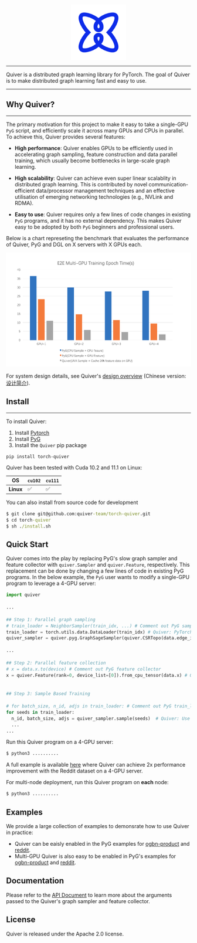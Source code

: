 [pypi-image]: https://badge.fury.io/py/torch-geometric.svg
[pypi-url]: https://pypi.org/project/torch-quiver/

<p align="center">
  <img height="150" src="docs/multi_medias/imgs/logo.png" />
</p>

--------------------------------------------------------------------------------

Quiver is a distributed graph learning library for PyTorch. The goal of Quiver is to make distributed graph learning fast and easy to use.

<!-- **Quiver** is a high-performance GNN training add-on which can fully utilize the hardware to achive the best GNN trainning performance. By integrating Quiver into your GNN training pipeline with **just serveral lines of code change**, you can enjoy **much better end-to-end performance** and **much better scalability with multi-gpus**, you can even achieve **super linear scalability** if your GPUs are connected with NVLink, Quiver will help you make full use of NVLink. -->

--------------------------------------------------------------------------------

## Why Quiver?

----
The primary motivation for this project to make it easy to take a single-GPU `PyG` script, and efficiently scale it across many GPUs and CPUs in parallel. To achieve this, Quiver provides several features:
<!-- 
If you are a GNN researcher or you are a `PyG`'s or `DGL`'s user and you are suffering from consuming too much time on graph sampling and feature collection when training your GNN models, then here are some reasons to try out Quiver for your GNN model trainning. -->

* **High performance**: Quiver enables GPUs to be efficiently used in accelerating graph sampling, feature construction and data parallel training, which usually become bottlenecks in large-scale graph learning.

* **High scalability**: Quiver can achieve even super linear scalablity in distributed graph learning. This is contributed by novel communication-efficient data/processor management techniques and an effective utilisation of emerging networking technologies (e.g., NVLink and RDMA).

<!-- * **Greate performance and scalibility**: Using CPU to do graph sample and feature collection not only leads to poor performance, but also leads to poor scalability because of CPU contention. Quiver, however, can achieve much better scalability and can even achieve `super linear scalibility` on machines equipped with NVLink. -->

* **Easy to use**: Quiver requires only a few lines of code changes in existing `PyG` programs, and it has no external dependency. This makes Quiver easy to be adopted by both `PyG` beginners and professional users.

<!-- * **Easy-to-use and unified API**:
Integrate Quiver into your training pipeline in `PyG` or `DGL` is just a matter of several lines of code change. We've also implemented IPC mechanism which makes it also a piece of cake to use Quiver to speedup your multi-gpu GNN model training (see the next section for a [quick tour](#quick-tour-for-new-users)).  -->

Below is a chart represeting the benchmark that evaluates the performance of Quiver, PyG and DGL on X servers with X GPUs each. 

![e2e_benchmark](docs/multi_medias/imgs/benchmark_e2e_performance.png)

For system design details, see Quiver's [design overview](docs/Introduction_en.md) (Chinese version: [设计简介](docs/Introduction_cn.md)).

## Install

----

To install Quiver:
  1. Install [Pytorch](https://pytorch.org/get-started/locally/)
  2. Install [PyG](https://github.com/pyg-team/pytorch_geometric)
  3. Install the `Quiver` pip package
```
pip install torch-quiver
```

Quiver has been tested with Cuda 10.2 and 11.1 on Linux:

|     OS        | `cu102` | `cu111` |
|-------------|---------|---------|
| **Linux**   | ✅      | ✅      |


You can also install from source code for development 

```cmd
$ git clone git@github.com:quiver-team/torch-quiver.git
$ cd torch-quiver
$ sh ./install.sh
```

## Quick Start

Quiver comes into the play by replacing PyG's slow graph sampler and feature collector with `quiver.Sampler` and `quiver.Feature`, respectively. This replacement can be done by changing a few lines of code in existing PyG programs. In the below example, the `PyG` user wants to modify a single-GPU program to leverage a 4-GPU server:

```python
import quiver

...

## Step 1: Parallel graph sampling
# train_loader = NeighborSampler(train_idx, ...) # Comment out PyG sampler
train_loader = torch.utils.data.DataLoader(train_idx) # Quiver: PyTorch Dataloader
quiver_sampler = quiver.pyg.GraphSageSampler(quiver.CSRTopo(data.edge_index), sizes=[25, 10]) # Quiver: Graph sampler

...

## Step 2: Parallel feature collection
# x = data.x.to(device) # Comment out PyG feature collector
x = quiver.Feature(rank=0, device_list=[0]).from_cpu_tensor(data.x) # Quiver: Feature collector

  
## Step 3: Sample Based Training

# for batch_size, n_id, adjs in train_loader: # Comment out PyG train_loader
for seeds in train_loader:
  n_id, batch_size, adjs = quiver_sampler.sample(seeds)  # Quiver: Use Quiver's Sampler
  ...
...

```

Run this Quiver program on a 4-GPU server:

```cmd
$ python3 ..........
```

A full example is available [here](https://github.com/pyg-team/pytorch_geometric/blob/master/examples/reddit.py) where Quiver can achieve 2x performance improvement with the Reddit dataset on a 4-GPU server.

For multi-node deployment, run this Quiver program on **each** node:

```cmd
$ python3 ..........
```

<!-- You can check [our reddit example](examples/pyg/reddit_quiver.py) for details. -->

## Examples

We provide a large collection of examples to demonsrate how to use Quiver in practice:

- Quiver can be eaisly enabled in the PyG examples for [ogbn-product](examples/pyg/) and [reddit](examples/pyg/).
- Multi-GPU Quiver is also easy to be enabled in PyG's examples for [ogbn-product](examples/multi-gpu/pyg/ogb-products/) and [reddit](examples/multi-gpu/pyg/reddit/).

## Documentation

Please refer to the [API Document](docs/) to learn more about the arguments passed to the Quiver's graph sampler and feature collector.


## License

Quiver is released under the Apache 2.0 license. 

<!-- ## Architecture Overview
Key reasons behind Quiver's high performance are that it provides two key components: `quiver.Feature` and `quiver.Sampler`.

Quiver provide users with **UVA-Based**（Unified Virtual Addressing Based）graph sampling operator, supporting storing graph topology data in CPU memory and sampling the graph with GPU. In this way, we not only get performance benefits beyond CPU sampling, but can also process graphs whose size are too large to host in GPU memory. With UVA, Quiver achieves nearly **20x** sample performance compared with CPU doing graph sample. Besides `UVA mode`, Quiver also support `GPU` sampling mode which will host graph topology data all into GPU memory and will give you 40% ~ 50% performance benifit w.r.t `UVA` sample.

![uva_sample](docs/multi_medias/imgs/UVA-Sampler.png)


A training batch in GNN also consumed hundreds of MBs memory and move memory of this size across CPU memory or between CPU memory and GPU memory consumes hundreds of milliseconds.Quiver utilizes high throughput between page locked memory and GPU memory, high throughput of p2p memory access between different GPUs' memory when they are connected with NVLinks and high throughput of local GPU global memory access to achieve 4-10x higher feature collection throughput compared to conventional method(i.e. use CPU to do sparse feature collection and transfer data to GPU). It partitons data to local GPU memory, other GPUs's memory(if they connected to current GPU with NVLink) and CPU page locked memory. 

We also discovered that real graphs nodes' degree often obeys power-law distribution and nodes with high degree are more often to be accessed during training and sampling. `quiver.Feature` can also do some preprocess to ensure that hottest data are always in GPU's memory(local GPU's memory or other GPU's memory which can be p2p accessed) and this will furtherly improve feature collection performance during training.

![feature_collection](docs/multi_medias/imgs/single_device.png)

For system design details, you can read our (introduction)[docs/Introduction_en.md], we also provide chinese version: [中文版本系统介绍](docs/Introduction_cn.md) -->


<!-- ## Benchmarks

Here we show benchmark about graph sample, feature collection and end2end training. They are all tested on open dataset.

### Sample benchmark
Quiver's sampling can be configured to use UVA sampling (`mode='UVA'`) or GPU sampling(`mode='GPU'`), hosting the whole graph structure in CPU memory and GPU memory respectively.
We use **S**ampled **E**dges **P**er **S**econd (**SEPS**) as metrics to evaluate sample performance. **Without storing the graph on GPU, Quiver get 20x speedup on real datasets**.

![sample benchmark](docs/multi_medias/imgs/benchmark_img_sample.png)

### Feature collection benchmark

We constrain each GPU caching 20% of feature data. Quiver can achieve **10x throughput** on ogbn-product data compared to CPU feature collection.

![single_device](docs/multi_medias/imgs/benchmark_img_feature_single_device.png)

If your GPUs are connected with NVLink, Quiver can make full use of it and achieve **super linear throughput increase**. Our test machine has 2 GPUs connected with NVLink and we still constrain each GPU caching 20% percent of feature data(which means 40% feature data are cached on GPU with 2 GPUs), we achieve 4~5x total throughput increase with the second GPU comes in.

![p2p_access](docs/multi_medias/imgs/p2p_access.png)

![super_linear](docs/multi_medias/imgs/super_linear_feature_bench.png)

### End2End training benchmark

With high performance sampler and feature collection, Quiver not only achieve good performance with single GPU training, but also enjoys good scalability. We modify [PyGs official multi-gpu training example](https://github.com/pyg-team/pytorch_geometric/blob/master/examples/multi_gpu/distributed_sampling.py) to train `ogbn-product`([code file is here](example/multi_gpu/pyg/ogb-products)). By constraining each GPU to cache only 20% of feature data, we can achieve better scalability even compared with placing all of feature data in GPU in PyG. 

![e2e_benchmark](docs/multi_medias/imgs/benchmark_e2e_performance.png)

When training with multi-GPU and there are no NVLinks between these GPUs, Quiver will use `device_replicate` cache policy by default(you can refer to our [introduction](docs/Introductions_en.md) to learn more about this cache policy). If you have NVLinks, Quiver can make several GPUs share their GPU memory and cache more data to achieve higher feature collection throughput. Our test machine has 2 GPUs connected with NVLink and we still constrain each GPU caching 20% percent of feature data(which means 40% feature data are cached on GPU with 2 GPUs), we show our scalability results here:

![](docs/multi_medias/imgs/nvlink_e2e.png) -->



<!-- ## Note

If you notice anything unexpected, please open an [issue](https://github.com/quiver-team/torch-quiver/issues) and let us know.
If you have any questions or are missing a specific feature, feel free to discuss them with us.
We are motivated to constantly make Quiver even better. -->
